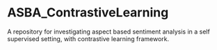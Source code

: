 # ASBA_ContrastiveLearning

A repository for investigating aspect based sentiment analysis in a self supervised setting, with contrastive learning framework. 
